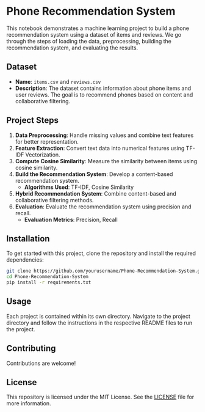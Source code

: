 # Phone Recommendation System

This notebook demonstrates a machine learning project to build a phone recommendation system using a dataset of items and reviews. We go through the steps of loading the data, preprocessing, building the recommendation system, and evaluating the results.

## Dataset
- **Name**: `items.csv` and `reviews.csv`
- **Description**: The dataset contains information about phone items and user reviews. The goal is to recommend phones based on content and collaborative filtering.

## Project Steps
1. **Data Preprocessing**: Handle missing values and combine text features for better representation.
2. **Feature Extraction**: Convert text data into numerical features using TF-IDF Vectorization.
3. **Compute Cosine Similarity**: Measure the similarity between items using cosine similarity.
4. **Build the Recommendation System**: Develop a content-based recommendation system.
   - **Algorithms Used**: TF-IDF, Cosine Similarity
5. **Hybrid Recommendation System**: Combine content-based and collaborative filtering methods.
6. **Evaluation**: Evaluate the recommendation system using precision and recall.
   - **Evaluation Metrics**: Precision, Recall

## Installation

To get started with this project, clone the repository and install the required dependencies:

```bash
git clone https://github.com/yourusername/Phone-Recommendation-System.git
cd Phone-Recommendation-System
pip install -r requirements.txt
```

## Usage

Each project is contained within its own directory. Navigate to the project directory and follow the instructions in the respective README files to run the project.

## Contributing

Contributions are welcome!

## License

This repository is licensed under the MIT License. See the [LICENSE](LICENSE) file for more information.